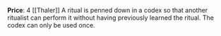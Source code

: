 **Price**: 4 [[Thaler]]
A ritual is penned down in a codex so that another ritualist can perform it without having previously learned the ritual. The codex can only be used once.
